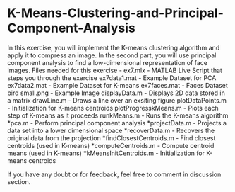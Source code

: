# K-Means-Clustering-and-Principal-Component-Analysis

In this exercise, you will implement the K-means clustering algorithm and apply it to compress an image. In the second part, you will use principal component analysis to find a low-dimensional representation of face images.
Files needed for this exercise - 
ex7.mlx - MATLAB Live Script that steps you through the exercise
ex7data1.mat - Example Dataset for PCA
ex7data2.mat - Example Dataset for K-means
ex7faces.mat - Faces Dataset
bird small.png - Example Image
displayData.m - Displays 2D data stored in a matrix
drawLine.m - Draws a line over an exsiting figure
plotDataPoints.m - Initialization for K-means centroids
plotProgresskMeans.m - Plots each step of K-means as it proceeds
runkMeans.m - Runs the K-means algorithm
*pca.m - Perform principal component analysis
*projectData.m - Projects a data set into a lower dimensional space
*recoverData.m - Recovers the original data from the projection
*findClosestCentroids.m - Find closest centroids (used in K-means)
*computeCentroids.m - Compute centroid means (used in K-means)
*kMeansInitCentroids.m - Initialization for K-means centroids

If you have any doubt or for feedback, feel free to comment in discussion section.
